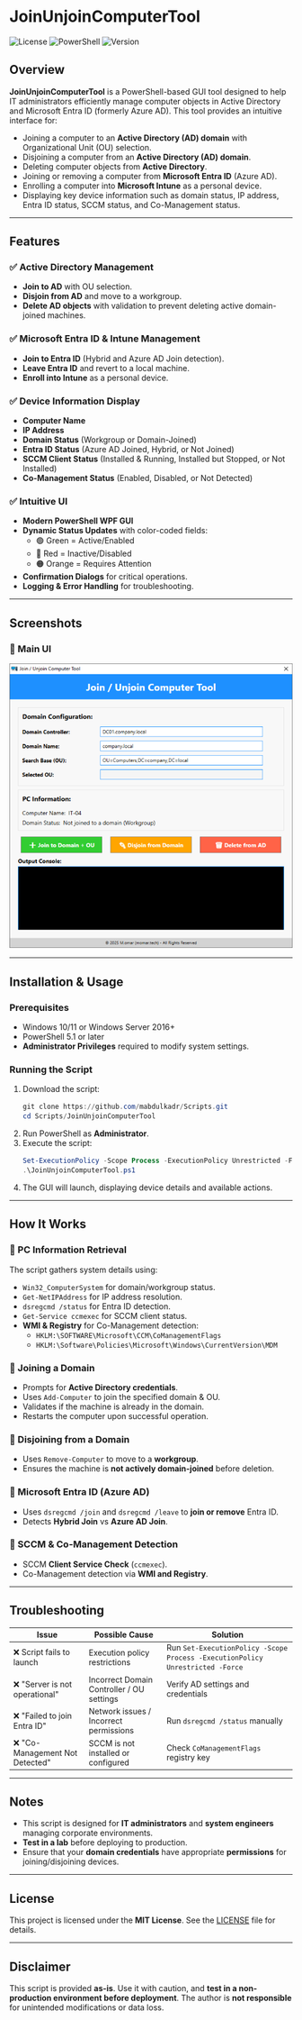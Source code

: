 # JoinUnjoinComputerTool

![License](https://img.shields.io/badge/license-MIT-blue.svg)
![PowerShell](https://img.shields.io/badge/powershell-5.1%2B-blue.svg)
![Version](https://img.shields.io/badge/version-1.0-green.svg)

## Overview

**JoinUnjoinComputerTool** is a PowerShell-based GUI tool designed to help IT administrators efficiently manage computer objects in Active Directory and Microsoft Entra ID (formerly Azure AD). This tool provides an intuitive interface for:

- Joining a computer to an **Active Directory (AD) domain** with Organizational Unit (OU) selection.
- Disjoining a computer from an **Active Directory (AD) domain**.
- Deleting computer objects from **Active Directory**.
- Joining or removing a computer from **Microsoft Entra ID** (Azure AD).
- Enrolling a computer into **Microsoft Intune** as a personal device.
- Displaying key device information such as domain status, IP address, Entra ID status, SCCM status, and Co-Management status.

---

## Features

### ✅ Active Directory Management
- **Join to AD** with OU selection.
- **Disjoin from AD** and move to a workgroup.
- **Delete AD objects** with validation to prevent deleting active domain-joined machines.

### ✅ Microsoft Entra ID & Intune Management
- **Join to Entra ID** (Hybrid and Azure AD Join detection).
- **Leave Entra ID** and revert to a local machine.
- **Enroll into Intune** as a personal device.

### ✅ Device Information Display
- **Computer Name**
- **IP Address**
- **Domain Status** (Workgroup or Domain-Joined)
- **Entra ID Status** (Azure AD Joined, Hybrid, or Not Joined)
- **SCCM Client Status** (Installed & Running, Installed but Stopped, or Not Installed)
- **Co-Management Status** (Enabled, Disabled, or Not Detected)

### ✅ Intuitive UI
- **Modern PowerShell WPF GUI**
- **Dynamic Status Updates** with color-coded fields:
  - 🟢 Green = Active/Enabled
  - 🔴 Red = Inactive/Disabled
  - 🟠 Orange = Requires Attention
- **Confirmation Dialogs** for critical operations.
- **Logging & Error Handling** for troubleshooting.

---

## Screenshots

### 🔹 Main UI
![Screenshot](Screenshot.png)

---

## Installation & Usage

### Prerequisites
- Windows 10/11 or Windows Server 2016+
- PowerShell 5.1 or later
- **Administrator Privileges** required to modify system settings.

### Running the Script
1. Download the script:  
   ```powershell
   git clone https://github.com/mabdulkadr/Scripts.git
   cd Scripts/JoinUnjoinComputerTool
   ```
2. Run PowerShell as **Administrator**.
3. Execute the script:
   ```powershell
   Set-ExecutionPolicy -Scope Process -ExecutionPolicy Unrestricted -Force
   .\JoinUnjoinComputerTool.ps1
   ```
4. The GUI will launch, displaying device details and available actions.

---

## How It Works

### 🔹 PC Information Retrieval
The script gathers system details using:
- `Win32_ComputerSystem` for domain/workgroup status.
- `Get-NetIPAddress` for IP address resolution.
- `dsregcmd /status` for Entra ID detection.
- `Get-Service ccmexec` for SCCM client status.
- **WMI & Registry** for Co-Management detection:
  - `HKLM:\SOFTWARE\Microsoft\CCM\CoManagementFlags`
  - `HKLM:\Software\Policies\Microsoft\Windows\CurrentVersion\MDM`

### 🔹 Joining a Domain
- Prompts for **Active Directory credentials**.
- Uses `Add-Computer` to join the specified domain & OU.
- Validates if the machine is already in the domain.
- Restarts the computer upon successful operation.

### 🔹 Disjoining from a Domain
- Uses `Remove-Computer` to move to a **workgroup**.
- Ensures the machine is **not actively domain-joined** before deletion.

### 🔹 Microsoft Entra ID (Azure AD)
- Uses `dsregcmd /join` and `dsregcmd /leave` to **join or remove** Entra ID.
- Detects **Hybrid Join** vs **Azure AD Join**.

### 🔹 SCCM & Co-Management Detection
- SCCM **Client Service Check** (`ccmexec`).
- Co-Management detection via **WMI and Registry**.

---

## Troubleshooting

| Issue | Possible Cause | Solution |
|--------|---------------|----------|
| ❌ Script fails to launch | Execution policy restrictions | Run `Set-ExecutionPolicy -Scope Process -ExecutionPolicy Unrestricted -Force` |
| ❌ "Server is not operational" | Incorrect Domain Controller / OU settings | Verify AD settings and credentials |
| ❌ "Failed to join Entra ID" | Network issues / Incorrect permissions | Run `dsregcmd /status` manually |
| ❌ "Co-Management Not Detected" | SCCM is not installed or configured | Check `CoManagementFlags` registry key |

---

## Notes

- This script is designed for **IT administrators** and **system engineers** managing corporate environments.
- **Test in a lab** before deploying to production.
- Ensure that your **domain credentials** have appropriate **permissions** for joining/disjoining devices.

---

## License

This project is licensed under the **MIT License**. See the [LICENSE](https://opensource.org/licenses/MIT) file for details.

---

## Disclaimer
This script is provided **as-is**. Use it with caution, and **test in a non-production environment before deployment**. The author is **not responsible** for unintended modifications or data loss.


